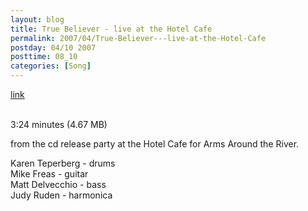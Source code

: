 ```yaml
---
layout: blog
title: True Believer - live at the Hotel Cafe
permalink: 2007/04/True-Believer---live-at-the-Hotel-Cafe
postday: 04/10 2007
posttime: 08_10
categories: [Song]
---
```


<a href="http://kristeraxel.com/media/vault/hotel_020107_truebeliever.mp3">link</a>

<br />3:24 minutes (4.67 MB)<p>from the cd release party at the Hotel Cafe for Arms Around the River.</p>
<p>Karen Teperberg - drums<br />
Mike Freas - guitar<br />
Matt Delvecchio - bass<br />
Judy Ruden - harmonica</p>
